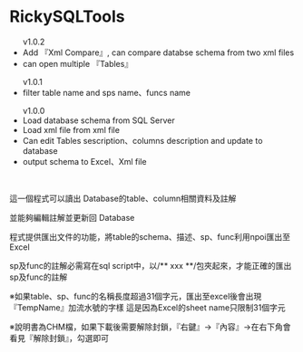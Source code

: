 # RickySQLTools
  
  <ul><a>v1.0.2</a>
    <li> Add 『Xml Compare』, can compare databse schema from two xml files </li>
    <li> can open multiple 『Tables』</li>
  </ul>
  
  <ul><a>v1.0.1</a>
    <li> filter table name and sps name、funcs name</li>
  </ul>
  
  <ul><a>v1.0.0</a>
    <li> Load database schema from SQL Server</li>
    <li> Load xml file from xml file</li>
    <li> Can edit Tables sescription、columns description and update to database</li>
    <li> output schema to Excel、Xml file</li>
  </ul>

  <br/>
  
  這一個程式可以讀出 Database的table、column相關資料及註解
  
  並能夠編輯註解並更新回 Database
  
  程式提供匯出文件的功能，將table的schema、描述、sp、func利用npoi匯出至Excel
  
  sp及func的註解必需寫在sql script中，以/** xxx **/包夾起來，才能正確的匯出sp及func的註解
  
  ※如果table、sp、func的名稱長度超過31個字元，匯出至excel後會出現『TempName』加流水號的字樣
   這是因為Excel的sheet name只限制31個字元
  
  ※說明書為CHM檔，如果下載後需要解除封鎖，『右鍵』→『內容』→在右下角會看見『解除封鎖』，勾選即可
  
